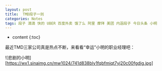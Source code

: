```yaml
---
layout: post
title:  TMD段子一则
categories: Notes
tags: 段子 滴滴 快的 UBER 百度外卖 饿了么 阿里 摩拜 美团 内涵段子 今日头条 小明
---
```


* content
{:toc}

最近TMD三家公司真是热点不断，来看看“幸运”小明的职业经理吧：

![悲剧的小明][https://wx1.sinaimg.cn/mw1024/741d838bly1fqbfmiqt7yj20c00fgdig.jpg]



 
